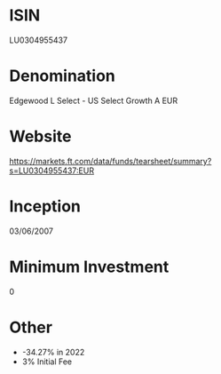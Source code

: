 # ISIN
LU0304955437

# Denomination
Edgewood L Select - US Select Growth A EUR

# Website
https://markets.ft.com/data/funds/tearsheet/summary?s=LU0304955437:EUR

# Inception
03/06/2007

# Minimum Investment
0

# Other
* -34.27% in 2022
* 3% Initial Fee
